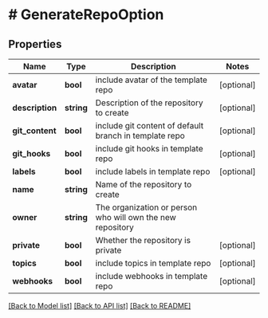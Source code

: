 # # GenerateRepoOption

## Properties

Name | Type | Description | Notes
------------ | ------------- | ------------- | -------------
**avatar** | **bool** | include avatar of the template repo | [optional]
**description** | **string** | Description of the repository to create | [optional]
**git_content** | **bool** | include git content of default branch in template repo | [optional]
**git_hooks** | **bool** | include git hooks in template repo | [optional]
**labels** | **bool** | include labels in template repo | [optional]
**name** | **string** | Name of the repository to create |
**owner** | **string** | The organization or person who will own the new repository |
**private** | **bool** | Whether the repository is private | [optional]
**topics** | **bool** | include topics in template repo | [optional]
**webhooks** | **bool** | include webhooks in template repo | [optional]

[[Back to Model list]](../../README.md#models) [[Back to API list]](../../README.md#endpoints) [[Back to README]](../../README.md)

